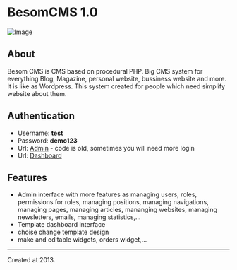 # BesomCMS 1.0
![Image](http://besom.6f.sk/upload/system/logo_besom.png)

## About
Besom CMS is CMS based on procedural PHP. Big CMS system for everything Blog, Magazine, personal website, bussiness website and more. It is like as Wordpress. This system created for people which need simplify website about them.

## Authentication
- Username: **test**
- Password: **demo123**
- Url: [Admin](http://besom.6f.sk/besom/) - code is old, sometimes you will need more login
- Url: [Dashboard](http://besom.6f.sk/)

## Features
- Admin interface with more features as managing users, roles, permissions for roles, managing positions, managing navigations, managing pages, managing articles, mananging websites, managing newsletters, emails, managing statistics,...
- Template dashboard interface
- choise change template design
- make and editable widgets, orders widget,...


--------
Created at 2013.
